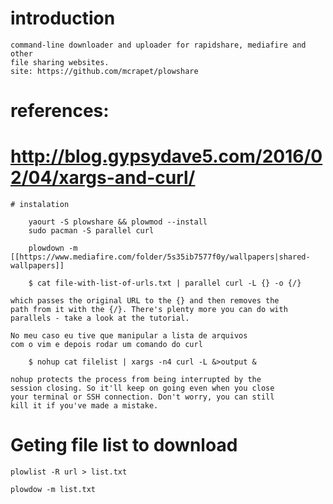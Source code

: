# introduction

```
command-line downloader and uploader for rapidshare, mediafire and other
file sharing websites.
site: https://github.com/mcrapet/plowshare
```

# references:
# http://blog.gypsydave5.com/2016/02/04/xargs-and-curl/

    # instalation

        yaourt -S plowshare && plowmod --install
        sudo pacman -S parallel curl

        plowdown -m [[https://www.mediafire.com/folder/5s35ib7577f0y/wallpapers|shared-wallpapers]]

        $ cat file-with-list-of-urls.txt | parallel curl -L {} -o {/}

    which passes the original URL to the {} and then removes the
    path from it with the {/}. There's plenty more you can do with
    parallels - take a look at the tutorial.

    No meu caso eu tive que manipular a lista de arquivos
    com o vim e depois rodar um comando do curl

        $ nohup cat filelist | xargs -n4 curl -L &>output &

    nohup protects the process from being interrupted by the
    session closing. So it'll keep on going even when you close
    your terminal or SSH connection. Don't worry, you can still
    kill it if you've made a mistake.

# Geting file list to download

    plowlist -R url > list.txt

    plowdow -m list.txt
